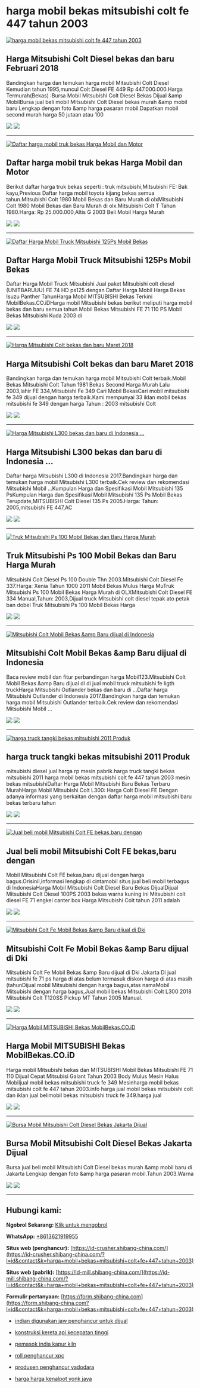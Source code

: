 # harga mobil bekas mitsubishi colt fe 447 tahun 2003

<a href="https://swt.shibang-china.com/?l=id&img&k=harga+mobil+bekas+mitsubishi+colt+fe+447+tahun+2003" target="_blank">![harga mobil bekas mitsubishi colt fe 447 tahun 2003](http://static.shibang-china.com/all-800x300/1190.jpg)</a>

## Harga Mitsubishi Colt Diesel bekas dan baru Februari 2018
Bandingkan harga dan temukan harga mobil Mitsubishi Colt Diesel Kemudian tahun 1995,muncul Colt Diesel FE 449 Rp 447.000.000.Harga Termurah(Bekas) :Bursa Mobil Mitsubishi Colt Diesel Bekas Dijual &amp MobilBursa jual beli mobil Mitsubishi Colt Diesel bekas murah &amp mobil baru Lengkap dengan foto &amp harga pasaran mobil.Dapatkan mobil second murah harga 50 jutaan atau 100


<a href="https://whatsapp.shibangsoft.com/WhatsApp.php" target="_blank" title="WhatsApp">![](http://static.shibang-china.com/icon/whatsapp.png)</a> <a href="https://swt.shibang-china.com/?l=id&icon&k=harga+mobil+bekas+mitsubishi+colt+fe+447+tahun+2003" target="_blank">![](http://static.shibang-china.com/icon/chat-id.png)</a>

---

<a href="https://swt.shibang-china.com/?l=id&img&k=harga+mobil+bekas+mitsubishi+colt+fe+447+tahun+2003" target="_blank">![Daftar harga mobil truk bekas Harga Mobil dan Motor](http://static.shibang-china.com/all-800x300/1056.jpg)</a>

## Daftar harga mobil truk bekas Harga Mobil dan Motor
Berikut daftar harga truk bekas seperti : truk mitsubishi,Mitsubishi FE: Bak kayu,Previous Daftar harga mobil toyota kijang bekas semua tahun.Mitsubishi Colt 1980 Mobil Bekas dan Baru Murah di olxMitsubishi Colt 1980 Mobil Bekas dan Baru Murah di olx.Mitsubishi Colt T Tahun 1980.Harga: Rp 25.000.000,Altis G 2003 Beli Mobil Harga Murah


<a href="https://whatsapp.shibangsoft.com/WhatsApp.php" target="_blank" title="WhatsApp">![](http://static.shibang-china.com/icon/whatsapp.png)</a> <a href="https://swt.shibang-china.com/?l=id&icon&k=harga+mobil+bekas+mitsubishi+colt+fe+447+tahun+2003" target="_blank">![](http://static.shibang-china.com/icon/chat-id.png)</a>

---

<a href="https://swt.shibang-china.com/?l=id&img&k=harga+mobil+bekas+mitsubishi+colt+fe+447+tahun+2003" target="_blank">![Daftar Harga Mobil Truck Mitsubishi 125Ps Mobil Bekas](http://static.shibang-china.com/all-800x300/307.jpg)</a>

## Daftar Harga Mobil Truck Mitsubishi 125Ps Mobil Bekas
Daftar Harga Mobil Truck Mitsubishi Jual paket Mitsubishi colt diesel (UNITBARUUU) FE 74 HD ps125 dengan Daftar Harga Mobil Harga Bekas Isuzu Panther TahunHarga Mobil MITSUBISHI Bekas Terkini MobilBekas.CO.iDHarga mobil Mitsubishi bekas berikut meliputi harga mobil bekas dan baru semua tahun Mobil Bekas Mitsubishi FE 71 110 PS Mobil Bekas Mitsubishi Kuda 2003 di


<a href="https://whatsapp.shibangsoft.com/WhatsApp.php" target="_blank" title="WhatsApp">![](http://static.shibang-china.com/icon/whatsapp.png)</a> <a href="https://swt.shibang-china.com/?l=id&icon&k=harga+mobil+bekas+mitsubishi+colt+fe+447+tahun+2003" target="_blank">![](http://static.shibang-china.com/icon/chat-id.png)</a>

---

<a href="https://swt.shibang-china.com/?l=id&img&k=harga+mobil+bekas+mitsubishi+colt+fe+447+tahun+2003" target="_blank">![Harga Mitsubishi Colt bekas dan baru Maret 2018](http://static.shibang-china.com/all-800x300/1219.jpg)</a>

## Harga Mitsubishi Colt bekas dan baru Maret 2018
Bandingkan harga dan temukan harga mobil Mitsubishi Colt terbaik.Mobil Bekas Mitsubishi Colt Tahun 1981 Bekas Second Harga Murah Lalu 2003,lahir FE 334,Mitsubishi Fe 349 Cari Mobil BekasCari mobil mitsubishi fe 349 dijual dengan harga terbaik.Kami mempunyai 33 iklan mobil bekas mitsubishi fe 349 dengan harga Tahun : 2003 mitsubishi Colt


<a href="https://whatsapp.shibangsoft.com/WhatsApp.php" target="_blank" title="WhatsApp">![](http://static.shibang-china.com/icon/whatsapp.png)</a> <a href="https://swt.shibang-china.com/?l=id&icon&k=harga+mobil+bekas+mitsubishi+colt+fe+447+tahun+2003" target="_blank">![](http://static.shibang-china.com/icon/chat-id.png)</a>

---

<a href="https://swt.shibang-china.com/?l=id&img&k=harga+mobil+bekas+mitsubishi+colt+fe+447+tahun+2003" target="_blank">![Harga Mitsubishi L300 bekas dan baru di Indonesia …](http://static.shibang-china.com/all-800x300/135.jpg)</a>

## Harga Mitsubishi L300 bekas dan baru di Indonesia …
Daftar harga Mitsubishi L300 di Indonesia 2017.Bandingkan harga dan temukan harga mobil Mitsubishi L300 terbaik.Cek review dan rekomendasi Mitsubishi Mobil …Kumpulan Harga dan Spesifikasi Mobil Mitsubishi 135 PsKumpulan Harga dan Spesifikasi Mobil Mitsubishi 135 Ps Mobil Bekas Terupdate,MITSUBISHI Colt Diesel 135 Ps 2005.Harga: Tahun: 2005,mitsubishi FE 447,AC


<a href="https://whatsapp.shibangsoft.com/WhatsApp.php" target="_blank" title="WhatsApp">![](http://static.shibang-china.com/icon/whatsapp.png)</a> <a href="https://swt.shibang-china.com/?l=id&icon&k=harga+mobil+bekas+mitsubishi+colt+fe+447+tahun+2003" target="_blank">![](http://static.shibang-china.com/icon/chat-id.png)</a>

---

<a href="https://swt.shibang-china.com/?l=id&img&k=harga+mobil+bekas+mitsubishi+colt+fe+447+tahun+2003" target="_blank">![Truk Mitsubishi Ps 100 Mobil Bekas dan Baru Harga Murah](http://static.shibang-china.com/all-800x300/925.jpg)</a>

## Truk Mitsubishi Ps 100 Mobil Bekas dan Baru Harga Murah
Mitsubishi Colt Diesel Ps 100 Double Thn 2003.Mitsubishi Colt Diesel Fe 337.Harga: Xenia Tahun 1000 2011 Mobil Bekas Mulus Harga MuTruk Mitsubishi Ps 100 Mobil Bekas Harga Murah di OLXMitsubishi Colt Diesel FE 334 Manual,Tahun: 2003,Dijual truck Mitsubishi colt diesel tepak ato petak ban dobel Truk Mitsubishi Ps 100 Mobil Bekas Harga


<a href="https://whatsapp.shibangsoft.com/WhatsApp.php" target="_blank" title="WhatsApp">![](http://static.shibang-china.com/icon/whatsapp.png)</a> <a href="https://swt.shibang-china.com/?l=id&icon&k=harga+mobil+bekas+mitsubishi+colt+fe+447+tahun+2003" target="_blank">![](http://static.shibang-china.com/icon/chat-id.png)</a>

---

<a href="https://swt.shibang-china.com/?l=id&img&k=harga+mobil+bekas+mitsubishi+colt+fe+447+tahun+2003" target="_blank">![Mitsubishi Colt Mobil Bekas &amp Baru dijual di Indonesia](http://static.shibang-china.com/all-800x300/1495.jpg)</a>

## Mitsubishi Colt Mobil Bekas &amp Baru dijual di Indonesia
Baca review mobil dan fitur perbandingan harga Mobil123.Mitsubishi Colt Mobil Bekas &amp Baru dijual di di jual mobil truck mitsubishi fe ligth truckHarga Mitsubishi Outlander bekas dan baru di …Daftar harga Mitsubishi Outlander di Indonesia 2017.Bandingkan harga dan temukan harga mobil Mitsubishi Outlander terbaik.Cek review dan rekomendasi Mitsubishi Mobil …


<a href="https://whatsapp.shibangsoft.com/WhatsApp.php" target="_blank" title="WhatsApp">![](http://static.shibang-china.com/icon/whatsapp.png)</a> <a href="https://swt.shibang-china.com/?l=id&icon&k=harga+mobil+bekas+mitsubishi+colt+fe+447+tahun+2003" target="_blank">![](http://static.shibang-china.com/icon/chat-id.png)</a>

---

<a href="https://swt.shibang-china.com/?l=id&img&k=harga+mobil+bekas+mitsubishi+colt+fe+447+tahun+2003" target="_blank">![harga truck tangki bekas mitsubishi 2011 Produk](http://static.shibang-china.com/all-800x300/52.jpg)</a>

## harga truck tangki bekas mitsubishi 2011 Produk
mitsubishi diesel jual harga rp mesin pabrik.harga truck tangki bekas mitsubishi 2011 harga mobil bekas mitsubishi colt fe 447 tahun 2003 mesin bekas mitsubishiDaftar Harga Mobil Mitsubishi Baru Bekas Terbaru MurahHarga Mobil Mitsubishi Colt L300: Harga Colt Diesel FE Dengan adanya informasi yang berkaitan dengan daftar harga mobil mitsubishi baru bekas terbaru tahun


<a href="https://whatsapp.shibangsoft.com/WhatsApp.php" target="_blank" title="WhatsApp">![](http://static.shibang-china.com/icon/whatsapp.png)</a> <a href="https://swt.shibang-china.com/?l=id&icon&k=harga+mobil+bekas+mitsubishi+colt+fe+447+tahun+2003" target="_blank">![](http://static.shibang-china.com/icon/chat-id.png)</a>

---

<a href="https://swt.shibang-china.com/?l=id&img&k=harga+mobil+bekas+mitsubishi+colt+fe+447+tahun+2003" target="_blank">![Jual beli mobil Mitsubishi Colt FE bekas,baru dengan](http://static.shibang-china.com/all-800x300/1284.jpg)</a>

## Jual beli mobil Mitsubishi Colt FE bekas,baru dengan
Mobil Mitsubishi Colt FE bekas,baru dijual dengan harga bagus.Orisinil,informasi lengkap di cintamobil situs jual beli mobil terbagus di IndonesiaHarga Mobil Mitsubishi Colt Diesel Baru Bekas DijualDijual Mitsubishi Colt Diesel 100PS 2003 bekas warna kuning ini Mitsubishi colt diesel FE 71 engkel canter box Harga Mitsubishi Colt tahun 2011 adalah


<a href="https://whatsapp.shibangsoft.com/WhatsApp.php" target="_blank" title="WhatsApp">![](http://static.shibang-china.com/icon/whatsapp.png)</a> <a href="https://swt.shibang-china.com/?l=id&icon&k=harga+mobil+bekas+mitsubishi+colt+fe+447+tahun+2003" target="_blank">![](http://static.shibang-china.com/icon/chat-id.png)</a>

---

<a href="https://swt.shibang-china.com/?l=id&img&k=harga+mobil+bekas+mitsubishi+colt+fe+447+tahun+2003" target="_blank">![Mitsubishi Colt Fe Mobil Bekas &amp Baru dijual di Dki](http://static.shibang-china.com/all-800x300/861.jpg)</a>

## Mitsubishi Colt Fe Mobil Bekas &amp Baru dijual di Dki
Mitsubishi Colt Fe Mobil Bekas &amp Baru dijual di Dki Jakarta Di jual mitsubishi fe 71 ps harga di atas belum termasuk diskon harga di atas masih (tahunDijual mobil Mitsubishi dengan harga bagus,atas namaMobil Mitsubishi dengan harga bagus,Jual mobil bekas Mitsubishi Colt L300 2018 Mitsubishi Colt T120SS Pickup MT Tahun 2005 Manual.


<a href="https://whatsapp.shibangsoft.com/WhatsApp.php" target="_blank" title="WhatsApp">![](http://static.shibang-china.com/icon/whatsapp.png)</a> <a href="https://swt.shibang-china.com/?l=id&icon&k=harga+mobil+bekas+mitsubishi+colt+fe+447+tahun+2003" target="_blank">![](http://static.shibang-china.com/icon/chat-id.png)</a>

---

<a href="https://swt.shibang-china.com/?l=id&img&k=harga+mobil+bekas+mitsubishi+colt+fe+447+tahun+2003" target="_blank">![Harga Mobil MITSUBISHI Bekas MobilBekas.CO.iD](http://static.shibang-china.com/all-800x300/965.jpg)</a>

## Harga Mobil MITSUBISHI Bekas MobilBekas.CO.iD
Harga mobil Mitsubishi bekas dan MITSUBISHI Mobil Bekas Mitsubishi FE 71 110 Dijual Cepat Mitsubisi Galant Tahun 2003 Body Mulus Mesin Halus Mobiljual mobil bekas mitsubishi truck fe 349 Mesinharga mobil bekas mitsubishi colt fe 447 tahun 2003.info harga jual mobil bekas mitsubishi colt dan iklan jual belimobil bekas mitsubishi truck fe 349.harga jual


<a href="https://whatsapp.shibangsoft.com/WhatsApp.php" target="_blank" title="WhatsApp">![](http://static.shibang-china.com/icon/whatsapp.png)</a> <a href="https://swt.shibang-china.com/?l=id&icon&k=harga+mobil+bekas+mitsubishi+colt+fe+447+tahun+2003" target="_blank">![](http://static.shibang-china.com/icon/chat-id.png)</a>

---

<a href="https://swt.shibang-china.com/?l=id&img&k=harga+mobil+bekas+mitsubishi+colt+fe+447+tahun+2003" target="_blank">![Bursa Mobil Mitsubishi Colt Diesel Bekas Jakarta Dijual](http://static.shibang-china.com/all-800x300/306.jpg)</a>

## Bursa Mobil Mitsubishi Colt Diesel Bekas Jakarta Dijual
Bursa jual beli mobil Mitsubishi Colt Diesel bekas murah &amp mobil baru di Jakarta Lengkap dengan foto &amp harga pasaran mobil.Tahun 2003.Warna

<a href="https://whatsapp.shibangsoft.com/WhatsApp.php" target="_blank" title="WhatsApp">![](http://static.shibang-china.com/icon/whatsapp.png)</a> <a href="https://swt.shibang-china.com/?l=id&icon&k=harga+mobil+bekas+mitsubishi+colt+fe+447+tahun+2003" target="_blank">![](http://static.shibang-china.com/icon/chat-id.png)</a>

---
## Hubungi kami:

**Ngobrol Sekarang:** [Klik untuk mengobrol](https://swt.shibang-china.com?l=id&contact&k=harga+mobil+bekas+mitsubishi+colt+fe+447+tahun+2003)

**WhatsApp:**  [+8613621919955](https://whatsapp.shibangsoft.com/WhatsApp.php)

**Situs web (penghancur):** [https://id-crusher.shibang-china.com/](https://id-crusher.shibang-china.com/?l=id&contact&k=harga+mobil+bekas+mitsubishi+colt+fe+447+tahun+2003)

**Situs web (pabrik):** [https://id-mill.shibang-china.com/](https://id-mill.shibang-china.com/?l=id&contact&k=harga+mobil+bekas+mitsubishi+colt+fe+447+tahun+2003)

**Formulir pertanyaan:** [https://form.shibang-china.com](https://form.shibang-china.com?l=id&contact&k=harga+mobil+bekas+mitsubishi+colt+fe+447+tahun+2003)

* [indian digunakan jaw penghancur untuk dijual](../31/indian%20digunakan%20jaw%20penghancur%20untuk%20dijual.md)

* [konstruksi kereta api kecepatan tinggi](../33/konstruksi%20kereta%20api%20kecepatan%20tinggi.md)

* [pemasok india kapur kiln](../40/pemasok%20india%20kapur%20kiln.md)

* [roll penghancur xpc](../31/roll%20penghancur%20xpc.md)

* [produsen penghancur vadodara](../36/produsen%20penghancur%20vadodara.md)

* [harga harga kenalpot yonk jaya](../34/harga%20harga%20kenalpot%20yonk%20jaya.md)